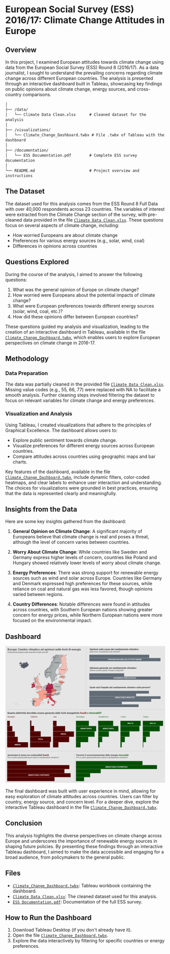 # European Social Survey (ESS) 2016/17: Climate Change Attitudes in Europe

## Overview

In this project, I examined European attitudes towards climate change using data from the European Social Survey (ESS) Round 8 (2016/17). As a data journalist, I sought to understand the prevailing concerns regarding climate change across different European countries. The analysis is presented through an interactive dashboard built in Tableau, showcasing key findings on public opinions about climate change, energy sources, and cross-country comparisons.

```/European-Climate-Change-Attitudes
│
├── /data/
│   └── Climate Data Clean.xlsx      # Cleaned dataset for the analysis
│
├── /visualizations/
│   └── Climate_Change_Dashboard.twbx # File .twbx of Tableau with the dashboard
│
├── /documentation/
│   └── ESS Documentation.pdf        # Complete ESS survey documentation
│
└── README.md                        # Project overview and instructions
```

## The Dataset

The dataset used for this analysis comes from the ESS Round 8 Full Data with over 40,000 respondents across 23 countries. The variables of interest were extracted from the Climate Change section of the survey, with pre-cleaned data provided in the file [`Climate Data Clean.xlsx`](data/Climate%20Data%20Clean.xlsx). These questions focus on several aspects of climate change, including:

- How worried Europeans are about climate change
- Preferences for various energy sources (e.g., solar, wind, coal)
- Differences in opinions across countries

## Questions Explored

During the course of the analysis, I aimed to answer the following questions:

1. What was the general opinion of Europe on climate change?
2. How worried were Europeans about the potential impacts of climate change?
3. What were European preferences towards different energy sources (solar, wind, coal, etc.)?
4. How did these opinions differ between European countries?

These questions guided my analysis and visualization, leading to the creation of an interactive dashboard in Tableau, available in the file [`Climate_Change_Dashboard.twbx`](visualizations/Climate_Change_Dashboard.twbx), which enables users to explore European perspectives on climate change in 2016-17.

## Methodology

### Data Preparation

The data was partially cleaned in the provided file [`Climate Data Clean.xlsx`](data/Climate%20Data%20Clean.xlsx). Missing value codes (e.g., 55, 66, 77) were replaced with NA to facilitate a smooth analysis. Further cleaning steps involved filtering the dataset to focus on relevant variables for climate change and energy preferences.

### Visualization and Analysis

Using Tableau, I created visualizations that adhere to the principles of Graphical Excellence. The dashboard allows users to:

- Explore public sentiment towards climate change.
- Visualize preferences for different energy sources across European countries.
- Compare attitudes across countries using geographic maps and bar charts.

Key features of the dashboard, available in the file [`Climate_Change_Dashboard.twbx`](visualizations/Climate_Change_Dashboard.twbx), include dynamic filters, color-coded heatmaps, and clear labels to enhance user interaction and understanding. The choices for visualizations were grounded in best practices, ensuring that the data is represented clearly and meaningfully.

## Insights from the Data

Here are some key insights gathered from the dashboard:

1. **General Opinion on Climate Change**: A significant majority of Europeans believe that climate change is real and poses a threat, although the level of concern varies between countries.

2. **Worry About Climate Change**: While countries like Sweden and Germany express higher levels of concern, countries like Poland and Hungary showed relatively lower levels of worry about climate change.

3. **Energy Preferences**: There was strong support for renewable energy sources such as wind and solar across Europe. Countries like Germany and Denmark expressed high preferences for these sources, while reliance on coal and natural gas was less favored, though opinions varied between regions.

4. **Country Differences**: Notable differences were found in attitudes across countries, with Southern European nations showing greater concern for energy prices, while Northern European nations were more focused on the environmental impact.

## Dashboard

![Dashboard Screenshot](data/Europe-Climate-Change-Dashboard.png)

The final dashboard was built with user experience in mind, allowing for easy exploration of climate attitudes across countries. Users can filter by country, energy source, and concern level. For a deeper dive, explore the interactive Tableau dashboard in the file [`Climate_Change_Dashboard.twbx`](visualizations/Climate_Change_Dashboard.twbx).

## Conclusion

This analysis highlights the diverse perspectives on climate change across Europe and underscores the importance of renewable energy sources in shaping future policies. By presenting these findings through an interactive Tableau dashboard, I aimed to make the data accessible and engaging for a broad audience, from policymakers to the general public.

## Files

- [`Climate_Change_Dashboard.twbx`](visualizations/Climate_Change_Dashboard.twbx): Tableau workbook containing the dashboard.
- [`Climate Data Clean.xlsx`](data/Climate%20Data%20Clean.xlsx): The cleaned dataset used for this analysis.
- [`ESS Documentation.pdf`](documentation/ESS%20Documentation.pdf): Documentation of the full ESS survey.

## How to Run the Dashboard

1. Download Tableau Desktop (if you don't already have it).
2. Open the file [`Climate_Change_Dashboard.twbx`](visualizations/Climate_Change_Dashboard.twbx).
3. Explore the data interactively by filtering for specific countries or energy preferences.
